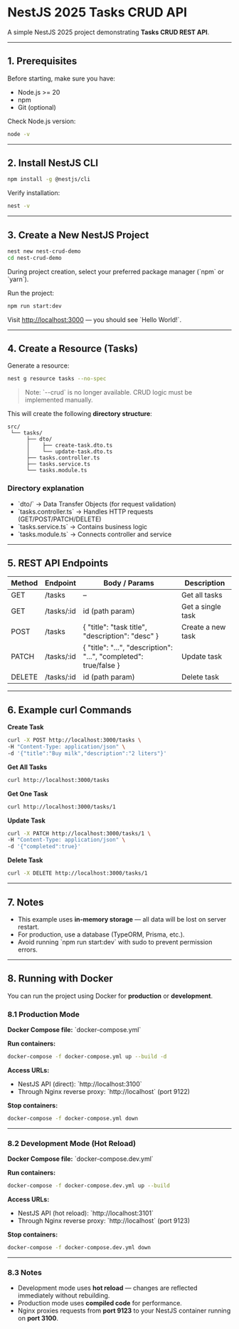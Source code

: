 # NestJS 2025 Tasks CRUD API

A simple NestJS 2025 project demonstrating **Tasks CRUD REST API**.

---

## 1. Prerequisites

Before starting, make sure you have:

- Node.js >= 20
- npm
- Git (optional)

Check Node.js version:

```bash
node -v
```

---

## 2. Install NestJS CLI

```bash
npm install -g @nestjs/cli
```

Verify installation:

```bash
nest -v
```

---

## 3. Create a New NestJS Project

```bash
nest new nest-crud-demo
cd nest-crud-demo
```

During project creation, select your preferred package manager (\`npm\` or \`yarn\`).  

Run the project:

```bash
npm run start:dev
```

Visit [http://localhost:3000](http://localhost:3000) — you should see \`Hello World!\`.

---

## 4. Create a Resource (Tasks)

Generate a resource:

```bash
nest g resource tasks --no-spec
```

> Note: \`--crud\` is no longer available. CRUD logic must be implemented manually.

This will create the following **directory structure**:

```text
src/
 └── tasks/
      ├── dto/
      │    ├── create-task.dto.ts
      │    └── update-task.dto.ts
      ├── tasks.controller.ts
      ├── tasks.service.ts
      └── tasks.module.ts

```

### Directory explanation

- \`dto/\` → Data Transfer Objects (for request validation)  
- \`tasks.controller.ts\` → Handles HTTP requests (GET/POST/PATCH/DELETE)  
- \`tasks.service.ts\` → Contains business logic  
- \`tasks.module.ts\` → Connects controller and service  

---

## 5. REST API Endpoints

| Method | Endpoint      | Body / Params                                      | Description       |
|--------|---------------|---------------------------------------------------|-----------------|
| GET    | /tasks        | –                                                 | Get all tasks    |
| GET    | /tasks/:id    | id (path param)                                   | Get a single task|
| POST   | /tasks        | { "title": "task title", "description": "desc" } | Create a new task|
| PATCH  | /tasks/:id    | { "title": "...", "description": "...", "completed": true/false } | Update task     |
| DELETE | /tasks/:id    | id (path param)                                   | Delete task      |

---

## 6. Example curl Commands

**Create Task**

```bash
curl -X POST http://localhost:3000/tasks \
-H "Content-Type: application/json" \
-d '{"title":"Buy milk","description":"2 liters"}'
```

**Get All Tasks**

```bash
curl http://localhost:3000/tasks
```

**Get One Task**

```bash
curl http://localhost:3000/tasks/1
```

**Update Task**

```bash
curl -X PATCH http://localhost:3000/tasks/1 \
-H "Content-Type: application/json" \
-d '{"completed":true}'
```

**Delete Task**

```bash
curl -X DELETE http://localhost:3000/tasks/1
```

---

## 7. Notes

- This example uses **in-memory storage** — all data will be lost on server restart.  
- For production, use a database (TypeORM, Prisma, etc.).  
- Avoid running \`npm run start:dev\` with sudo to prevent permission errors.  

---

## 8. Running with Docker

You can run the project using Docker for **production** or **development**.

### 8.1 Production Mode

**Docker Compose file:** \`docker-compose.yml\`  

**Run containers:**

```bash
docker-compose -f docker-compose.yml up --build -d
```

**Access URLs:**

- NestJS API (direct): \`http://localhost:3100\`  
- Through Nginx reverse proxy: \`http://localhost\` (port 9122)  

**Stop containers:**

```bash
docker-compose -f docker-compose.yml down
```

---

### 8.2 Development Mode (Hot Reload)

**Docker Compose file:** \`docker-compose.dev.yml\`  

**Run containers:**

```bash
docker-compose -f docker-compose.dev.yml up --build
```

**Access URLs:**

- NestJS API (hot reload): \`http://localhost:3101\`  
- Through Nginx reverse proxy: \`http://localhost\` (port 9123)  

**Stop containers:**

```bash
docker-compose -f docker-compose.dev.yml down
```

---

### 8.3 Notes

- Development mode uses **hot reload** — changes are reflected immediately without rebuilding.  
- Production mode uses **compiled code** for performance.  
- Nginx proxies requests from **port 9123** to your NestJS container running on **port 3100**.  

